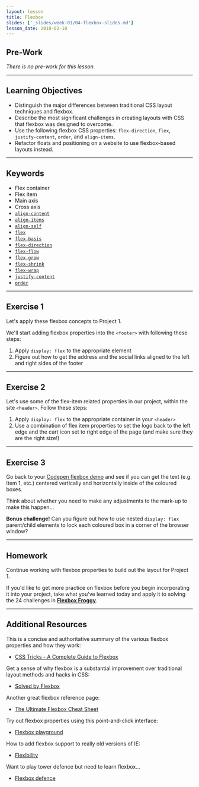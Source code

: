 ```yaml
---
layout: lesson
title: Flexbox
slides: ['_slides/week-01/04-flexbox-slides.md']
lesson_date: 2018-02-10
---
```


## Pre-Work

_There is no pre-work for this lesson._

---

## Learning Objectives

* Distinguish the major differences between traditional CSS layout techniques and flexbox.
* Describe the most significant challenges in creating layouts with CSS that flexbox was designed to overcome.
* Use the following flexbox CSS properties: `flex-direction`, `flex`, `justify-content`, `order`, and `align-items`.
* Refactor floats and positioning on a website to use flexbox-based layouts instead.

---

## Keywords

* Flex container
* Flex item
* Main axis
* Cross axis
* [`align-content`](https://developer.mozilla.org/en-US/docs/Web/CSS/align-content)
* [`align-items`](https://developer.mozilla.org/en-US/docs/Web/CSS/align-items)
* [`align-self`](https://developer.mozilla.org/en-US/docs/Web/CSS/align-self)
* [`flex`](https://developer.mozilla.org/en-US/docs/Web/CSS/flex)
* [`flex-basis`](https://developer.mozilla.org/en-US/docs/Web/CSS/flex-basis)
* [`flex-direction`](https://developer.mozilla.org/en-US/docs/Web/CSS/flex-direction)
* [`flex-flow`](https://developer.mozilla.org/en-US/docs/Web/CSS/flex-flow)
* [`flex-grow`](https://developer.mozilla.org/en-US/docs/Web/CSS/flex-grow)
* [`flex-shrink`](https://developer.mozilla.org/en-US/docs/Web/CSS/flex-shrink)
* [`flex-wrap`](https://developer.mozilla.org/en-US/docs/Web/CSS/flex-wrap)
* [`justify-content`](https://developer.mozilla.org/en-US/docs/Web/CSS/justify-content)
* [`order`](https://developer.mozilla.org/en-US/docs/Web/CSS/order)

---

## Exercise 1

Let's apply these flexbox concepts to Project 1.

We'll start adding flexbox properties into the `<footer>` with following these steps:

1. Apply `display: flex` to the appropriate element
2. Figure out how to get the address and the social links aligned to the left and right sides of the footer

---

## Exercise 2

Let's use some of the flex-item related properties in our project, within the site `<header>`. Follow these steps:

1. Apply `display: flex` to the appropriate container in your `<header>`
2. Use a combination of flex item properties to set the logo back to the left edge and the cart icon set to right edge of the page (and make sure they are the right size!)

---

## Exercise 3

Go back to your [Codepen flexbox demo](http://codepen.io/redacademy/pen/eJyXPy?editors=1100) and see if you can get the text (e.g. Item 1, etc.) centered vertically and horizontally inside of the coloured boxes.

Think about whether you need to make any adjustments to the mark-up to make this happen...

**Bonus challenge!** Can you figure out how to use nested `display: flex` parent/child elements to lock each coloured box in a corner of the browser window?

---

## Homework

Continue working with flexbox properties to build out the layout for Project 1.

If you'd like to get more practice on flexbox before you begin incorporating it into your project, take what you've learned today and apply it to solving the 24 challenges in **[Flexbox Froggy](http://flexboxfroggy.com/)**.

---

## Additional Resources

This is a concise and authoritative summary of the various flexbox properties and how they work:

* [CSS Tricks - A Complete Guide to Flexbox](https://css-tricks.com/snippets/css/a-guide-to-flexbox/)

Get a sense of why flexbox is a substantial improvement over traditional layout methods and hacks in CSS:

* [Solved by Flexbox](https://philipwalton.github.io/solved-by-flexbox/)

Another great flexbox reference page:

* [The Ultimate Flexbox Cheat Sheet](http://www.sketchingwithcss.com/samplechapter/cheatsheet.html)

Try out flexbox properties using this point-and-click interface:

* [Flexbox playground](http://codepen.io/enxaneta/full/adLPwv/)

How to add flexbox support to really old versions of IE:

* [Flexibility](https://github.com/10up/flexibility)

Want to play tower defence but need to learn flexbox...

* [Flexbox defence](http://www.flexboxdefense.com/)
